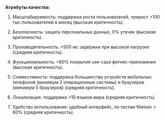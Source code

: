 **Атрибуты качества:**

1. Масштабируемость: поддержка роста пользователей, прирост >100 тыс.пользователей в месяц (высокая критичность).
2. Безопасность: защита персональных данных, 0% утечек (высокая критичность).
3. Производительность: <500 мс задержки при высокой нагрузке (средняя критичность).

4. Функциональность: >80% покрытия use-case фитнес-приложения (высокая критичность).
5. Совместимость: поддержка большинства устройств мобильных телефонов (минимум 2 операционные системы) и браузеров (минимум 5 браузеров) (средняя критичность).

6. Локализация: поддержка >10 языков мира (средняя критичность)
7. Удобство использования: удобный интерфейс, по тестам Nielsen > 80% (средняя критичность).
